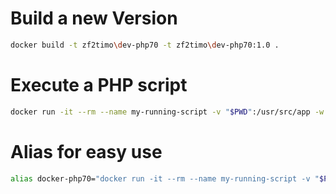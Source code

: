 # Build a new Version
```bash
docker build -t zf2timo\dev-php70 -t zf2timo\dev-php70:1.0 .  
```

# Execute a PHP script
```bash
docker run -it --rm --name my-running-script -v "$PWD":/usr/src/app -w /usr/src/app zf2timo\dev-php70 php your-script.php
```

# Alias for easy use
```bash
alias docker-php70="docker run -it --rm --name my-running-script -v "$PWD":/usr/src/app -w /usr/src/app zf2timo\dev-php70 php $@"
```